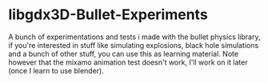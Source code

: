 # libgdx3D-Bullet-Experiments

A bunch of experimentations and tests i made with the bullet physics library, if you're interested in stuff like simulating explosions, black hole simulations and a bunch of other stuff, you can use this as learning material.
Note however that the mixamo animation test doesn't work, I'll work on it later (once I learn to use blender).
